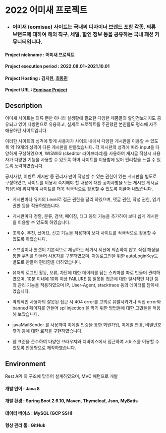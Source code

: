 # 2022 어미새 프로젝트

  -  ###  어미새 (eomisae) 사이트는 국내외 디자이너 브랜드 포함 각종. 의류 브랜드에 대하여 해외 직구, 세일, 할인 정보 등을 공유하는 국내 패션 커뮤니티입니다.

#### Project nickname : 어미새 프로젝트
#### Project execution period : 2022.08.01~2021.10.01

#### Project Hosting :  김지원, [최동민](https://dmchoi.dev)

#### Project URL :  [Eomisae Project](https://eomisae.dmchoi.dev)

##  Description

어미새 사이트는 의류 뿐만 아니라 실생활에 필요한 다양한 제품들의  할인정보까지도 공유되고 있어 다방면으로 유용하고, 실제로 프로젝트를 주관했던 본인들도 평소에 자주 애용하던 사이트입니다.

이러한 사이트의 성격에 맞게 사용자가 사이트 내에서 다양한 게시판을 이용할 수 있도록 약 19개의 성격이 다른 게시판을 만들었습니다. 각 게시판의 성격에 따라 input을 다양하게 구성하였으며,   WISWIG (ckeditor 라이브러리)를 사용하여 게시글 작성시 사용자가 다양한 기능을 사용할 수 있도록 하며 사이트를 이용함에 있어 편리함을 느낄 수 있도록 노력하였습니다.

공지사항, 이벤트 게시판 등 관리자 만이 작성할 수 있는 권한이 있는 게시판을 별도로 구성하였고, 사이트를 이용시 숙지해야 할 내용에 대한 공지사항을 모든 게시판 게시글 최상단에 위치하여 사이트를 더욱 적극적으로 활용할 수 있도록 이끌어 내었습니다.

- 게시판마다 유저의 Level로 접근 권한을 달리 하였으며, 댓글 권한, 작성 권한, 읽기 권한 등을 적용하였습니다.

- 게시판마다 정렬, 분류, 검색, 페이징, 태그 등의 기능을 추가하여 보다 쉽게 게시판을 이용할 수 있도록 하였습니다.

- 조회수, 추천, 샀어요, 신고 기능을 적용하여 보다 사이트를 적극적으로 활용할 수 있도록 하였습니다.

- 스프링이나 톰캣이 기본적으로 제공하는 레거시 세션에 의존하지 않고 직접 해싱을 통한 쿠키를 만들어 사용자를 구분하였으며, 자동로그인을 위한 autoLoginKey도 별도로 만들어 편리함을 더하였습니다.

- 유저의 로그인 활동, 오류, 차단에 대한 데이터를 담는 스키마를 따로 만들어 관리하였으며,  10분 이내에 10회 이상 FAILURE 등 잘못된 접근에 대한 일시적인 차단 등의 관리 기능을 적용하였으며 IP, User-Agent, stacktrace 등의 데이터를 담아내었습니다.

- 악의적인 사용자의 잘못된 접근 시 404 error를 고의로 유발시키거나 직접 error와 banned 페이지를 만들어 spl injection 을 막기 위한 방법들에 대한 고민들을 적용해 보았습니다.

- javaMailSender 를 사용하여 이메일 인증을 통한 회원가입, 이메일 변경,  비밀번호 찾기 등에 대한 로직을 구현하였습니다. 

- 웹 표준을 준수하여 다양한 브라우저와 디바이스에서 접근하여 서비스를 이용할 수 있도록 반응형으로 제작하였습니다.

## Environment

Rest API 의 구조에 맞추어 설계하였으며, MVC 패턴으로 개발

#### 개발 언어 : Java 8

#### 개발 환경 : Spring Boot 2.6.10, Maven, Thymeleaf, Json, MyBatis

#### 데이터 베이스 : MySQL (GCP SSH)

#### 형상 관리 툴 : GitHub
